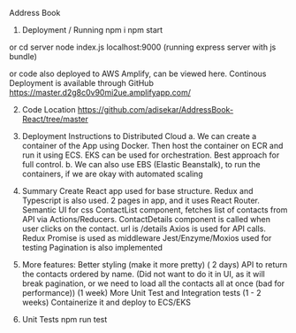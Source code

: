 Address Book

1. Deployment / Running
   npm i
   npm start

or
cd server
node index.js
localhost:9000 (running express server with js bundle)

or
code also deployed to AWS Amplify, can be viewed here. Continous Deployment is available through GitHub
https://master.d2g8c0v90mi2ue.amplifyapp.com/

2. Code Location
   https://github.com/adisekar/AddressBook-React/tree/master

3. Deployment Instructions to Distributed Cloud
   a. We can create a container of the App using Docker. Then host the container on ECR and run it using ECS. EKS can be used for orchestration. Best approach for full control.
   b. We can also use EBS (Elastic Beanstalk), to run the containers, if we are okay with automated scaling

4. Summary
   Create React app used for base structure. Redux and Typescript is also used.
   2 pages in app, and it uses React Router.
   Semantic UI for css
   ContactList component, fetches list of contacts from API via Actions/Reducers.
   ContactDetails component is called when user clicks on the contact. url is /details
   Axios is used for API calls. Redux Promise is used as middleware
   Jest/Enzyme/Moxios used for testing
   Pagination is also implemented

5. More features:
   Better styling (make it more pretty) ( 2 days)
   API to return the contacts ordered by name. (Did not want to do it in UI, as it will break pagination, or we need to load all the contacts all at once (bad for performance)) (1 week)
   More Unit Test and Integration tests (1 - 2 weeks)
   Containerize it and deploy to ECS/EKS

6. Unit Tests
   npm run test
